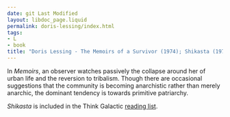 ```yaml
---
date: git Last Modified
layout: libdoc_page.liquid
permalink: doris-lessing/index.html
tags:
- L
- book
title: "Doris Lessing - The Memoirs of a Survivor (1974); Shikasta (1979)"
---
```


In _Memoirs_, an observer watches passively the collapse around her of  urban life and the reversion to tribalism. Though there are occasional  suggestions that the community is becoming anarchistic rather than merely  anarchic, the dominant tendency is towards primitive patriarchy.

_Shikasta_ is included in  the Think Galactic <a href="http://thinkgalactic.org/reading-lists/by-author/"> reading list</a>.